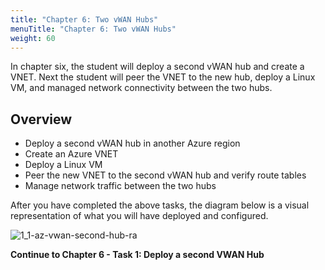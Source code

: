 ```yaml
---
title: "Chapter 6: Two vWAN Hubs"
menuTitle: "Chapter 6: Two vWAN Hubs"
weight: 60
---
```



In chapter six, the student will deploy a second vWAN hub and create a VNET. Next the student will peer the VNET to the new hub, deploy a Linux VM, and managed network connectivity between the two hubs.

## Overview

- Deploy a second vWAN hub in another Azure region
- Create an Azure VNET
- Deploy a Linux VM
- Peer the new VNET to the second vWAN hub and verify route tables
- Manage network traffic between the two hubs

After you have completed the above tasks, the diagram below is a visual representation of what you will have deployed and configured.

![1_1-az-vwan-second-hub-ra](./images/1_1-az-vwan-second-hub-ra.PNG)

**Continue to Chapter 6 - Task 1: Deploy a second VWAN Hub**
